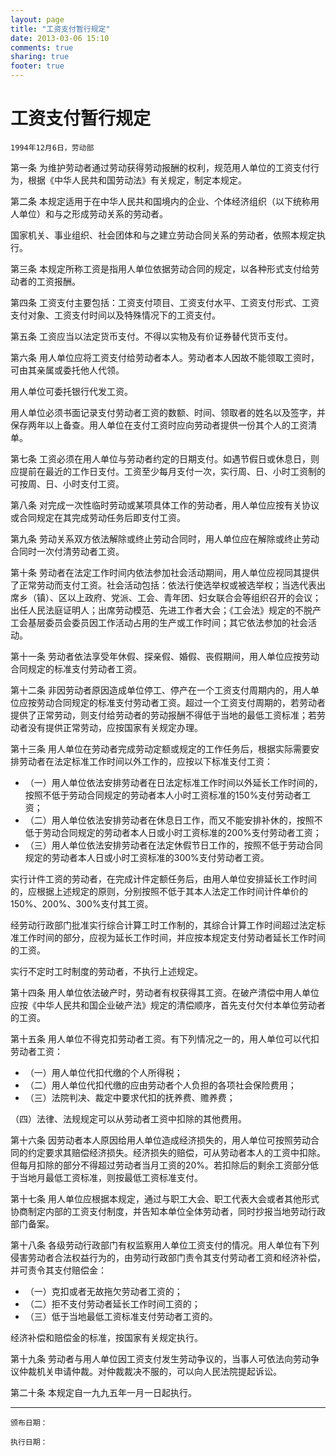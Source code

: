 ```yaml
---
layout: page
title: "工资支付暂行规定"
date: 2013-03-06 15:10
comments: true
sharing: true
footer: true
---
```



# 工资支付暂行规定

	1994年12月6日，劳动部

第一条 为维护劳动者通过劳动获得劳动报酬的权利，规范用人单位的工资支付行为，根据《中华人民共和国劳动法》有关规定，制定本规定。

第二条 本规定适用于在中华人民共和国境内的企业、个体经济组织（以下统称用人单位）和与之形成劳动关系的劳动者。

国家机关、事业组织、社会团体和与之建立劳动合同关系的劳动者，依照本规定执行。

第三条 本规定所称工资是指用人单位依据劳动合同的规定，以各种形式支付给劳动者的工资报酬。

第四条 工资支付主要包括：工资支付项目、工资支付水平、工资支付形式、工资支付对象、工资支付时间以及特殊情况下的工资支付。

第五条 工资应当以法定货币支付。不得以实物及有价证券替代货币支付。

第六条 用人单位应将工资支付给劳动者本人。劳动者本人因故不能领取工资时，可由其亲属或委托他人代领。

用人单位可委托银行代发工资。

用人单位必须书面记录支付劳动者工资的数额、时间、领取者的姓名以及签字，并保存两年以上备查。用人单位在支付工资时应向劳动者提供一份其个人的工资清单。

第七条 工资必须在用人单位与劳动者约定的日期支付。如遇节假日或休息日，则应提前在最近的工作日支付。工资至少每月支付一次，实行周、日、小时工资制的可按周、日、小时支付工资。

第八条 对完成一次性临时劳动或某项具体工作的劳动者，用人单位应按有关协议或合同规定在其完成劳动任务后即支付工资。

第九条 劳动关系双方依法解除或终止劳动合同时，用人单位应在解除或终止劳动合同时一次付清劳动者工资。

第十条 劳动者在法定工作时间内依法参加社会活动期间，用人单位应视同其提供了正常劳动而支付工资。社会活动包括：依法行使选举权或被选举权；当选代表出席乡（镇）、区以上政府、党派、工会、青年团、妇女联合会等组织召开的会议；出任人民法庭证明人；出席劳动模范、先进工作者大会；《工会法》规定的不脱产工会基层委员会委员因工作活动占用的生产或工作时间；其它依法参加的社会活动。

第十一条 劳动者依法享受年休假、探亲假、婚假、丧假期间，用人单位应按劳动合同规定的标准支付劳动者工资。

第十二条 非因劳动者原因造成单位停工、停产在一个工资支付周期内的，用人单位应按劳动合同规定的标准支付劳动者工资。超过一个工资支付周期的，若劳动者提供了正常劳动，则支付给劳动者的劳动报酬不得低于当地的最低工资标准；若劳动者没有提供正常劳动，应按国家有关规定办理。

第十三条 用人单位在劳动者完成劳动定额或规定的工作任务后，根据实际需要安排劳动者在法定标准工作时间以外工作的，应按以下标准支付工资：

* （一）用人单位依法安排劳动者在日法定标准工作时间以外延长工作时间的，按照不低于劳动合同规定的劳动者本人小时工资标准的150%支付劳动者工资；
* （二）用人单位依法安排劳动者在休息日工作，而又不能安排补休的，按照不低于劳动合同规定的劳动者本人日或小时工资标准的200%支付劳动者工资；
* （三）用人单位依法安排劳动者在法定休假节日工作的，按照不低于劳动合同规定的劳动者本人日或小时工资标准的300%支付劳动者工资。

实行计件工资的劳动者，在完成计件定额任务后，由用人单位安排延长工作时间的，应根据上述规定的原则，分别按照不低于其本人法定工作时间计件单价的150%、200%、300%支付其工资。

经劳动行政部门批准实行综合计算工时工作制的，其综合计算工作时间超过法定标准工作时间的部分，应视为延长工作时间，并应按本规定支付劳动者延长工作时间的工资。

实行不定时工时制度的劳动者，不执行上述规定。

第十四条 用人单位依法破产时，劳动者有权获得其工资。在破产清偿中用人单位应按《中华人民共和国企业破产法》规定的清偿顺序，首先支付欠付本单位劳动者的工资。

第十五条 用人单位不得克扣劳动者工资。有下列情况之一的，用人单位可以代扣劳动者工资：

* （一）用人单位代扣代缴的个人所得税；
* （二）用人单位代扣代缴的应由劳动者个人负担的各项社会保险费用；
* （三）法院判决、裁定中要求代扣的抚养费、赡养费；

（四）法律、法规规定可以从劳动者工资中扣除的其他费用。

第十六条 因劳动者本人原因给用人单位造成经济损失的，用人单位可按照劳动合同的约定要求其赔偿经济损失。经济损失的赔偿，可从劳动者本人的工资中扣除。但每月扣除的部分不得超过劳动者当月工资的20%。若扣除后的剩余工资部分低于当地月最低工资标准，则按最低工资标准支付。

第十七条 用人单位应根据本规定，通过与职工大会、职工代表大会或者其他形式协商制定内部的工资支付制度，并告知本单位全体劳动者，同时抄报当地劳动行政部门备案。

第十八条 各级劳动行政部门有权监察用人单位工资支付的情况。用人单位有下列侵害劳动者合法权益行为的，由劳动行政部门责令其支付劳动者工资和经济补偿，并可责令其支付赔偿金：

* （一）克扣或者无故拖欠劳动者工资的；
* （二）拒不支付劳动者延长工作时间工资的；
* （三）低于当地最低工资标准支付劳动者工资的。

经济补偿和赔偿金的标准，按国家有关规定执行。

第十九条 劳动者与用人单位因工资支付发生劳动争议的，当事人可依法向劳动争议仲裁机关申请仲裁。对仲裁裁决不服的，可以向人民法院提起诉讼。

第二十条 本规定自一九九五年一月一日起执行。


---

	颁布日期： 

	执行日期：

